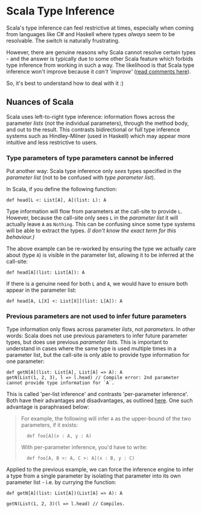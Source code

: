 Scala Type Inference
====================

Scala's type inference can feel restrictive at times, especially when coming from languages like C# and Haskell where 
types *always* seem to be resolvable. The switch is naturally frustrating.

However, there are genuine reasons why Scala cannot resolve certain types - and the answer is typically due to some other Scala feature which forbids type inference from working in such a way. The likelihood is that Scala type inference won't improve because it *can't 'improve'* ([read comments here][scala-type-inference-blog]).

So, it's best to understand how to deal with it :)

Nuances of Scala
----------------

Scala uses left-to-right type inference: information flows across the parameter *lists* (*not* the individual parameters),
through the method body, and out to the result. This contrasts bidirectional or full type inference systems such as
Hindley-Milner (used in Haskell) which may appear more intuitive and less restrictive to users.

### Type parameters of type parameters cannot be inferred

Put another way: Scala type inference only *sees* types specified in the *parameter list* (not to be confused with *type parameter list*).

In Scala, if you define the following function:

    def head[L <: List[A], A](list: L): A

Type information will flow from parameters at the call-site to provide `L`. However, because the call-site only sees `L` 
in the *parameter list*  it will actually leave `A` as `Nothing`. This can be confusing since some type systems will 
be able to extract the types. *(I don't know the exact term for this behaviour.)*

The above example can be re-worked by ensuring the type we actually care about (type `A`) is visible in the parameter
list, allowing it to be inferred at the call-site:

    def head[A](list: List[A]): A
    
If there is a genuine need for both `L` and `A`, we would have to ensure both appear in the parameter list:

    def head[A, L[X] <: List[X]](list: L[A]): A
    
### Previous parameters are not used to infer future parameters

Type information only flows across parameter *lists*, not *parameters*. In other words: Scala does not use previous 
parameters to infer future parameter types, but does use previous *parameter lists*. This is important to understand 
in cases where the same type is used multiple times in a parameter list, but the call-site is only able to provide type 
information for one parameter:

    def getN[A](list: List[A], List[A] => A): A
    getN(List(1, 2, 3), l => l.head) // Compile error: 2nd parameter cannot provide type information for `A`.

This is called 'per-list inference' and contrasts 'per-parameter inference'. Both have their advantages and disadvantages, as outlined [here][scala-vs-csharp]. One such advantage is paraphrased below:

>   For example, the following will infer `A` as the upper-bound of the two parameters, if it exists:
>
>       def foo[A](x : A, y : A)
>
>   With per-parameter inference, you'd have to write:
>
>       def foo[A, B >: A, C >: A](x : B, y : C)

Applied to the previous example, we can force the inference engine to infer a type from a single parameter by isolating 
that parameter into its own parameter list - i.e. by currying the function:

    def getN[A](list: List[A])(List[A] => A): A

    getN(List(1, 2, 3)(l => l.head) // Compiles.

[scala-type-inference-blog]: http://pchiusano.blogspot.co.uk/2011/05/making-most-of-scalas-extremely-limited.html
[scala-vs-csharp]: http://www.scala-lang.org/old/node/7083
